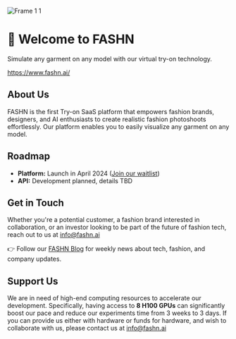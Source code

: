 ![Frame 1 1](https://github.com/fashn-AI/.github/assets/31159163/b657caa6-51af-4fe9-9764-6c2c27f09732)
# 👚 Welcome to FASHN
Simulate any garment on any model with our virtual try-on technology.

https://www.fashn.ai/

## About Us

FASHN is the first Try-on SaaS platform that empowers fashion brands, designers, and AI enthusiasts to create realistic fashion photoshoots effortlessly. 
Our platform enables you to easily visualize any garment on any model.

## Roadmap

- **Platform:** Launch in April 2024 ([Join our waitlist](https://www.fashn.ai/))
- **API:** Development planned, details TBD

## Get in Touch

Whether you're a potential customer, a fashion brand interested in collaboration, or an investor looking to be part of the future of fashion tech, reach out to us at [info@fashn.ai](mailto:info@fashn.ai)

👉 Follow our [FASHN Blog](https://www.fashn.ai/blog) for weekly news about tech, fashion, and company updates.

## Support Us

We are in need of high-end computing resources to accelerate our development. 
Specifically, having access to **8 H100 GPUs** can significantly boost our pace and reduce our experiments time from 3 weeks to 3 days.
If you can provide us either with hardware or funds for hardware, and wish to collaborate with us, please contact us at [info@fashn.ai](mailto:info@fashn.ai)
